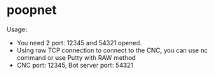 # poopnet
Usage:
- You need 2 port: 12345 and 54321 opened.
- Using raw TCP connection to connect to the CNC, you can use nc command or use Putty with RAW method
- CNC port: 12345, Bot server port: 54321
